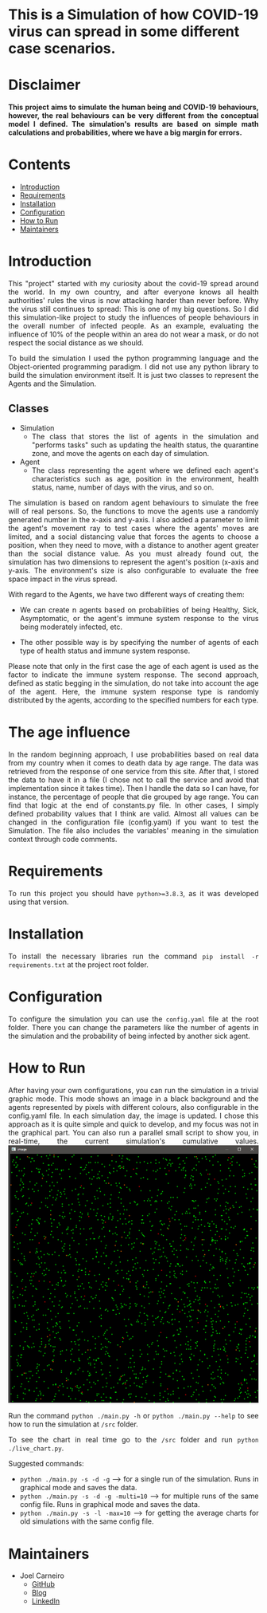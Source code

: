 # This is a Simulation of how COVID-19 virus can spread in some different case scenarios.
<div style="text-align: justify "> 

# Disclaimer 
**This project aims to simulate the human being and COVID-19 behaviours, however, the real behaviours can be very different from the conceptual model I defined. The simulation's results are based on simple math calculations and probabilities, where we have a big margin for errors.**
# Contents

 * [Introduction](#introduction)
 * [Requirements](#requirements)
 * [Installation](#installation)
 * [Configuration](#configuration)
 * [How to Run](#how-to-run)
 * [Maintainers](#maintainers)

# Introduction

This "project" started with my curiosity about the covid-19 spread around the world. In my own country, and after everyone knows all health authorities' rules the virus is now attacking harder than never before. Why the virus still continues to spread: This is one of my big questions. So I did this simulation-like project to study the influences of people behaviours in the overall number of infected people. As an example, evaluating the influence of 10% of the people within an area do not wear a mask, or do not respect the social distance as we should.

To build the simulation I used the python programming language and the Object-oriented programming paradigm. I did not use any python library to build the simulation environment itself. It is just two classes to represent the Agents and the Simulation.

## Classes

* Simulation
    * The class that stores the list of agents in the simulation and "performs tasks" such as updating the health status, the quarantine zone, and move the agents on each day of simulation.
* Agent
    * The class representing the agent where we defined each agent's characteristics such as age, position in the environment, health status, name, number of days with the virus, and so on.


The simulation is based on random agent behaviours to simulate the free will of real persons. So, the functions to move the agents use a randomly generated number in the x-axis and y-axis. I also added a parameter to limit the agent's movement ray to test cases where the agents' moves are limited, and a social distancing value that forces the agents to choose a position, when they need to move, with a distance to another agent greater than the social distance value. As you must already found out, the simulation has two dimensions to represent the agent's position (x-axis and y-axis. The environment's size is also configurable to evaluate the free space impact in the virus spread.


With regard to the Agents, we have two different ways of creating them: 
* We can create n agents based on probabilities of being Healthy, Sick, Asymptomatic, or the agent's immune system response to the virus being moderately infected, etc. 

* The other possible way is by specifying the number of agents of each type of health status and immune system response. 

Please note that only in the first case the age of each agent is used as the factor to indicate the immune system response. The second approach, defined as static begging in the simulation, do not take into account the age of the agent. Here, the immune system response type is randomly distributed by the agents, according to the specified numbers for each type.
# The age influence
In the random beginning approach, I use probabilities based on real data from my country when it comes to death data by age range. The data was retrieved from the response of one service from this site. After that, I stored the data to have it in a file (I chose not to call the service and avoid that implementation since it takes time). Then I handle the data so I can have, for instance, the percentage of people that die grouped by age range. You can find that logic at the end of constants.py file. In other cases, I simply defined probability values that I think are valid. Almost all values can be changed in the configuration file (config.yaml) if you want to test the Simulation. The file also includes the variables' meaning in the simulation context through code comments. 
# Requirements

To run this project you should have `python>=3.8.3`, as it was developed using that version. 

# Installation

To install the necessary libraries run the command `pip install -r requirements.txt` at the project root folder.

# Configuration

To configure the simulation you can use the `config.yaml` file at the root folder.
There you can change the parameters like the number of agents in the simulation and the probability of being infected by another sick agent.

# How to Run

After having your own configurations, you can run the simulation in a trivial graphic mode. This mode shows an image in a black background and the agents represented by pixels with different colours, also configurable in the config.yaml file. In each simulation day, the image is updated. I chose this approach as it is quite simple and quick to develop, and my focus was not in the graphical part. You can also run a parallel small script to show you, in real-time, the current simulation's cumulative values. 
![Graphical mode](https://github.com/jolasman/VIRUS_SIMULATION/blob/main/data/images/graphics.png)

Run the command `python ./main.py -h` or `python ./main.py --help` to see how to run the simulation at `/src` folder.

To see the chart in real time go to the `/src` folder and run `python ./live_chart.py`.

Suggested commands:
* `python ./main.py -s -d -g` --> for a single run of the simulation. Runs in graphical mode and saves the data.
* `python ./main.py -s -d -g -multi=10` --> for multiple runs of the same config file. Runs in graphical mode and saves the data.
* `python ./main.py -s -l -max=10` --> for getting the average charts for old simulations with the same config file.

  

# Maintainers

 * Joel Carneiro
    * [GitHub](https://github.com/jolasman)
    * [Blog](https://smartinsightblog.blogspot.com/)
    * [LinkedIn](https://www.linkedin.com/in/joelcarneiromieic/)

</div>
